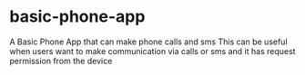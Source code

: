 # basic-phone-app
A Basic Phone App that can make phone calls and sms
This can be useful when users want to make communication via calls or sms and it has request permission from the device
